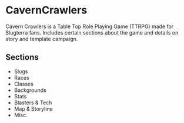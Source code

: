 # CavernCrawlers
Cavern Crawlers is a Table Top Role Playing Game (TTRPG) made for Slugterra fans. Includes certain sections about the game and details on story and template campaign.
## Sections
- Slugs
- Races
- Classes
- Backgrounds
- Stats
- Blasters & Tech
- Map & Storyline
- Misc.
